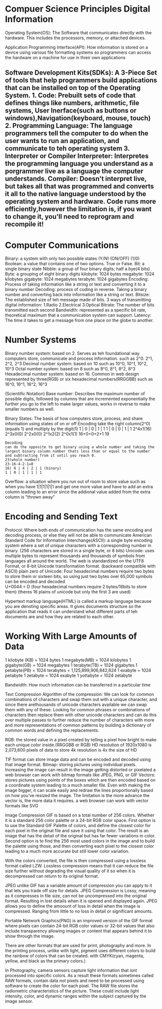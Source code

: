 # Compuer Science Principles Digital Information

Operating System(OS): The Software that communicates directly with the hardware. This includes the processors, memory, or attached devices. 

Application Programming Interface(API): How information is stored on a device using various file formatting systems so programmers can access the hardware on a machine for use in thieir own applications

Software Development Kits(SDKs): A 3-Piece Set of tools that help programmers build applications that can be installed on top of the Operating System.
    1. Code: Prebuilt sets of code that defines things like numbers, arithmetic, file systems, User Inerface(such as buttons or windows),Navigation(keyboard, mouse, touch)
    2. Programming Language: The language programmers tell the computer to do when the user wants to run an application, and communicate to teh operating system
    3. Interpreter or Compiler
        Interpreter: Interpretes the programming language you understand as a porgrammer live as a language the computer understands.
        Compiler: Doesn't interpret live, but takes all that was programmed and converts it all to the native language understood by the operating system and hardware. Code runs more efficiently,however the limitation is, if you want to change it, you'll need to reprogram and recompile it!
---

# Computer Communications
Binary: a system with only two possible states (Y/N) (ON/OFF) (1/0)
Boolean: a value that contains one of two options. True or False.
Bit: a single binary state
Nibble: a group of four binary digits; half a bye(4 bits)
Byte: a grouping of eight binary digits
    kilobyte: 1024 bytes
    megabyte: 1024 kilobytes
    gigabyte: 1024 megabytes
    terabyte: 1024 gigabytes
Encoding: Process of taking information like a string or text and converting it to a binary number
Decoding:  process of coding in reverse. Taking a binary number and converting back into information like a string or text.
Bitsize: The established size of teh message made of bits. 3 ways of transmitting digital information: 
    1.Radio
    2.Electrical
    3.Optical
Bitrate: The number of bits transmitted each second
Bandwidth: represented as a specific bit rate, theoretical maximum that a communication system can support.
Latency: The time it takes to get a message from one place on the globe to another.

# Number Systems
Binary number system: based on 2. Serves as teh foundational way computers store, communicate and process information.
    such as 2^0. 2^1, 2^2, 2^3
Decimal number system: based on 10
    such as 10^0, 10^1, 10^2, 10^3
Octal number system: based on 8
    such as 8^0, 8^1, 8^2, 8^3
Hexadecimal number system: based on 16. Common in web design represented by three(RGB) or six hexadecimal numbers(RRGGBB)
    such as 16^0, 16^1, 16^2, 16^3

(Scientific Notation)
Base number: Describes the maximum number of possible digits, followed by columns that are incremented exponentially the further you go to the left to make larger values, works in reverse to make smaller numbers as well.

Binary States: The basis of how computers store, process, and share information using states of on or off
    Encoding
    take the right column(2^0)(equals 1) and multiply by the digit(1)
    1 | 0 | 0 | 1 | 1
    1           | 0            | 0            | 1            | 1
    2^4x1(16)   2^3x0(0)       2^2x0(0)       2^1x2(2)       2^0x1(1)
    16+0+0+2+1
    19

    Decoding
    can do the opposite to get binary using a whole number and taking the largest binary column number thats less than or equal to the number and subtracting from it until you reach 0.
    23(whole number)
    23-16-4-2-1=0
    16| 8 | 4 | 2 | 1 (binary)
    1 | 0 | 1 | 1 | 1

Overflow: a situation where you run out of room to store value 
    such as when you have 1|1|1|1|1|1 and get one more value and have to add an extra column leading to an error since the addional value added from the extra column is "thrown away"

# Encoding and Sending Text
Protocol: Where both ends of communication has the same encoding and decoding process, or else they will not be able to communicate
American Standard Code for Information Interchange(ASCII): a single byte encoding system where a set of unique characters with a corresponding number in binary. (256 characters are stored in a single byte, or 8 bits)
Unicode: uses multiple bytes to represent thousands and thousands of symbols from languages all around the world. The web is standardized on the UTF8 Format, or 8-bit Unicode transformation format. (backward compatible with ASCII)
plain zero of Unicode: Four hexadecimal numbers require two bytes to store them or sixteen bits, so using just two bytes over 65,000 symbols can be encoded and decoded    
    U+0044 = D (four hexadecimal numbers require 2 bytes/16bits to store them) (theres 16 plains of unicode but only the first 3 are used)
    
Hypertext markup language(HTML) is called a markup language because you are denoting specific areas. It gives documents structure so the application that reads it can understand what different parts of teh documents are and how they are related to each other.

# Working With Large Amounts of Data
1 kilobyte (KB) = 1024 bytes
1 megabyte(MB) = 1024 kilobytes
1 gigabyte(GB) = 1024 megabytes
1 terabyte(TB) = 1024 gigabytes
1 petabyte(PB) = 1024 terabytes = 1,125,899,906,842,624
1 exabyte = 1024 petabyte
1 zetabyte = 1024 exabyte
1 yottabyte = 1024 zetabyte

Bandwidth: How much information can be transferred in a particular time

Text Compression
Algorithm of the compression: We can look for common combinations of characters and swap them out with a unique character, and since there arethousands of unicode characters available we can swap them with any of these. Looking for common phrases or combinations of characters then replace them with other unicode characters and can do this over multiple passes to further reduce the number of characters with more and more representations of common patterns by building a dictionary of common words and defining the replacements. 

RGB: the stored value in a pixel created by telling a pixel how bright to make each unique color inside.(RRGGBB or RGB)
HD resolution of 1920x1080 is 2,073,600 pixels of data to store
4k resolution is 4x the size of HD

TIF format can store image data and can be encoded and decoded using that image format.
Bitmap: storing pictures using individual pixels. Increasing the image can result in the image getting distorted or pixelated
    a web browser can work with bitmap formats like JPEG, PNG, or GIF
Vectors: stores pictures using points of the boxes which are then encoded based on a coordinate system leading to a much smaller file. Even with making the image bigger, it can scale easily and redraw the lines proportionally based on how you've resized the image. The limitation is the more advance the vector is, the more data it requires. 
    a web browser can work with vector formats like SVG

Image Compression
GIF is based on a total number of 256 colors. Whether it is a standard 256 color palette or a 24-bit RGB color space.
First option is to use the Standard GIF Palette of colors, and define the closest color for each pixel in the original file and save it using that color. The result is an image that has the detail of the original but has far fewer variations in color.
Second option is to find the 256 most used colors in the image and to build the palette using those, and then converting each pixel to the closest color leading to a much more accurate but still lower color variation.

With the colors converted, the file is then compressed using a lossless format called LZW. Lossless compression means that it can reduce the file size further without degrading the visual quality of it so when it is decompressed can return to its original format.

JPEG unlike GIF has a variable amount of compression you can apply to it that lets you trade off size for details. JPEG Compression is Lossy, meaning as it compresses in file size, can not be uncompressed into the original format. Resulting in lost details when it is opened and displayed again. JPEG allows you to define the amoount of loss in detail when the image is compressed. Ranging from little to no loss in detail or significant amounts.

Portable Network Graphics(PNG) is an improved version of the GIF format where pixels can contain 24-bit RGB color values or 32-bit values that also include transparency allowing images or content that appears behind it to show through the image.

There are other formats that are used for print, photography and more. In the printing process, unlike with light, pigment uses different colors to build the rainbow of colors that can be created. with CMYK(cyan, magenta, yellow, and black as the primary colors.)

In Photography, camera sensors capture light information that isnt processed into specific colors. As a result these formats sometimes called RAW formats, contain data not pixels and need to be processed using software to create the color for each pixel. The RAW file stores the radiometric characteristics of the picture. These could include light intensity, color, and dynamic ranges within the subject captured by the image sensor.